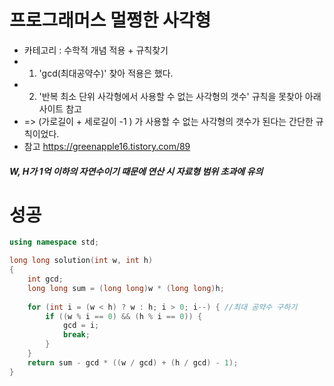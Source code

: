 # 프로그래머스 멀쩡한 사각형

- 카테고리 : 수학적 개념 적용 + 규칙찾기
- 1) 'gcd(최대공약수)' 찾아 적용은 했다.
- 2) '반복 최소 단위 사각형에서 사용할 수 없는 사각형의 갯수' 규칙을 못찾아 아래 사이트 참고
- => (가로길이 + 세로길이 -1 ) 가 사용할 수 없는 사각형의 갯수가 된다는 간단한 규칙이었다.
- 참고 <https://greenapple16.tistory.com/89>



##### W, H가 1억 이하의 자연수이기 때문에 연산 시 자료형 범위 초과에 유의



# 성공

```c++
using namespace std;

long long solution(int w, int h)
{
	int gcd;
	long long sum = (long long)w * (long long)h;
	
	for (int i = (w < h) ? w : h; i > 0; i--) { //최대 공약수 구하기
		if ((w % i == 0) && (h % i == 0)) { 
			gcd = i;
			break;
		}
	}
	return sum - gcd * ((w / gcd) + (h / gcd) - 1);
}
```









